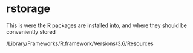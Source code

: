# rstorage
This is were the R packages are installed into, and where they should be conveniently stored 

/Library/Frameworks/R.framework/Versions/3.6/Resources
